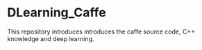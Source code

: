 # DLearning_Caffe
This repository introduces introduces the caffe source code, C++ knowledge and deep learning.
